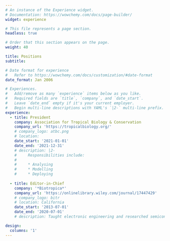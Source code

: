 ```yaml
---
# An instance of the Experience widget.
# Documentation: https://wowchemy.com/docs/page-builder/
widget: experience

# This file represents a page section.
headless: true

# Order that this section appears on the page.
weight: 40

title: Positions
subtitle:

# Date format for experience
#   Refer to https://wowchemy.com/docs/customization/#date-format
date_format: Jan 2006

# Experiences.
#   Add/remove as many `experience` items below as you like.
#   Required fields are `title`, `company`, and `date_start`.
#   Leave `date_end` empty if it's your current employer.
#   Begin multi-line descriptions with YAML's `|2-` multi-line prefix.
experience:
  - title: President
    company: Association for Tropical Biology & Conservation
    company_url: 'https://tropicalbiology.org/'
    # company_logo: atbc.png
    # location:  
    date_start: '2021-01-01'
    date_end: '2021-12-31'
    # description: |2-
    #     Responsibilities include:
    #     
    #     * Analysing
    #     * Modelling
    #     * Deploying
        
  - title: Editor-in-Chief
    company: '*Biotropica*'
    company_url: 'https://onlinelibrary.wiley.com/journal/17447429'
    # company_logo: bitr
    # location: California
    date_start: '2013-07-01'
    date_end: '2020-07-01'
    # description: Taught electronic engineering and researched semiconductor physics.

design:
  columns: '1'
---
```

